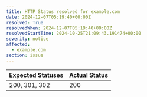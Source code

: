 ```yaml
---
title: HTTP Status resolved for example.com
date: 2024-12-07T05:19:40+00:00Z
resolved: True
resolvedWhen: 2024-12-07T05:19:40+00:00Z
resolvedStartTime: 2024-10-25T21:09:43.191474+00:00
severity: notice
affected:
  - example.com
section: issue
---
```


| Expected Statuses | Actual Status  |
|-------------------|----------------|
| 200, 301, 302 | 200 |

